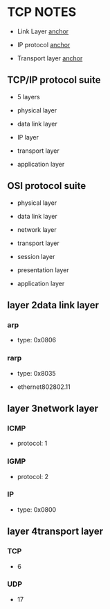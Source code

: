 
# TCP NOTES  

* Link Layer [anchor](file:Layer%202.xmind "anchor")  

* IP protocol [anchor](file:Layer%203.xmind "anchor")  

* Transport layer [anchor](file:Transport%20Layer(L4).xmind "anchor")  

## TCP/IP protocol suite   

* 5 layers   

* physical layer   

* data link layer   

* IP layer   

* transport layer   

* application layer   

## OSI protocol suite   

* physical layer   

* data link layer   

* network layer   

* transport layer   

* session layer   

* presentation layer   

* application layer   

## layer 2data link layer   

### arp   

* type: 0x0806   

### rarp   

* type: 0x8035   

* ethernet802802.11   

## layer 3network layer   

### ICMP   

* protocol: 1   

### IGMP   

* protocol: 2   

### IP   

* type: 0x0800   

## layer 4transport layer   

### TCP   

* 6   

### UDP   

* 17   
